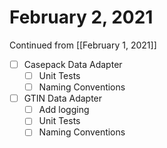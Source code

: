 # February 2, 2021

Continued from [[February 1, 2021]]

- [ ] Casepack Data Adapter
  - [ ] Unit Tests
  - [ ] Naming Conventions
- [ ] GTIN Data Adapter
  - [ ] Add logging
  - [ ] Unit Tests
  - [ ] Naming Conventions
